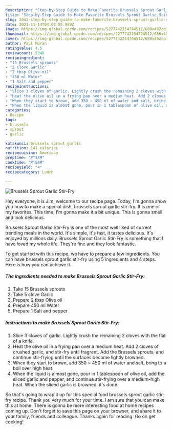 ```yaml
---
description: "Step-by-Step Guide to Make Favorite Brussels Sprout Garlic Stir-Fry"
title: "Step-by-Step Guide to Make Favorite Brussels Sprout Garlic Stir-Fry"
slug: 2043-step-by-step-guide-to-make-favorite-brussels-sprout-garlic-stir-fry
date: 2021-11-14T04:02:55.989Z
image: https://img-global.cpcdn.com/recipes/5277742254784512/680x482cq70/brussels-sprout-garlic-stir-fry-recipe-main-photo.jpg
thumbnail: https://img-global.cpcdn.com/recipes/5277742254784512/680x482cq70/brussels-sprout-garlic-stir-fry-recipe-main-photo.jpg
cover: https://img-global.cpcdn.com/recipes/5277742254784512/680x482cq70/brussels-sprout-garlic-stir-fry-recipe-main-photo.jpg
author: Paul Moran
ratingvalue: 4.5
reviewcount: 5346
recipeingredient:
- "15 Brussels sprouts"
- "5 clove Garlic"
- "2 tbsp Olive oil"
- "450 ml Water"
- "1 Salt and pepper"
recipeinstructions:
- "Slice 3 cloves of garlic. Lightly crush the remaining 2 cloves with the flat of a knife."
- "Heat the olive oil in a frying pan over a medium heat. Add 2 cloves of crushed garlic, and stir-fry until fragrant. Add the Brussels sprouts, and continue stir-frying until the surfaces become lightly browned."
- "When they start to brown, add 350 ~ 450 ml of water and salt, bring to a boil over high heat."
- "When the liquid is almost gone, pour in 1 tablespoon of olive oil, add the sliced garlic and pepper, and continue stir-frying over a medium-high heat. When the sliced garlic is browned, it&#39;s done."
categories:
- Recipe
tags:
- brussels
- sprout
- garlic

katakunci: brussels sprout garlic 
nutrition: 141 calories
recipecuisine: American
preptime: "PT38M"
cooktime: "PT58M"
recipeyield: "4"
recipecategory: Lunch

---
```



![Brussels Sprout Garlic Stir-Fry](https://img-global.cpcdn.com/recipes/5277742254784512/680x482cq70/brussels-sprout-garlic-stir-fry-recipe-main-photo.jpg)

Hey everyone, it is Jim, welcome to our recipe page. Today, I'm gonna show you how to make a special dish, brussels sprout garlic stir-fry. It is one of my favorites. This time, I'm gonna make it a bit unique. This is gonna smell and look delicious.



Brussels Sprout Garlic Stir-Fry is one of the most well liked of current trending meals in the world. It's simple, it's fast, it tastes delicious. It's enjoyed by millions daily. Brussels Sprout Garlic Stir-Fry is something that I have loved my whole life. They're fine and they look fantastic.


To get started with this recipe, we have to prepare a few ingredients. You can have brussels sprout garlic stir-fry using 5 ingredients and 4 steps. Here is how you can achieve it.

<!--inarticleads1-->

##### The ingredients needed to make Brussels Sprout Garlic Stir-Fry:

1. Take 15 Brussels sprouts
1. Take 5 clove Garlic
1. Prepare 2 tbsp Olive oil
1. Prepare 450 ml Water
1. Prepare 1 Salt and pepper




<!--inarticleads2-->

##### Instructions to make Brussels Sprout Garlic Stir-Fry:

1. Slice 3 cloves of garlic. Lightly crush the remaining 2 cloves with the flat of a knife.
1. Heat the olive oil in a frying pan over a medium heat. Add 2 cloves of crushed garlic, and stir-fry until fragrant. Add the Brussels sprouts, and continue stir-frying until the surfaces become lightly browned.
1. When they start to brown, add 350 ~ 450 ml of water and salt, bring to a boil over high heat.
1. When the liquid is almost gone, pour in 1 tablespoon of olive oil, add the sliced garlic and pepper, and continue stir-frying over a medium-high heat. When the sliced garlic is browned, it&#39;s done.




So that's going to wrap it up for this special food brussels sprout garlic stir-fry recipe. Thank you very much for your time. I am sure that you can make this at home. There is gonna be more interesting food at home recipes coming up. Don't forget to save this page on your browser, and share it to your family, friends and colleague. Thanks again for reading. Go on get cooking!
